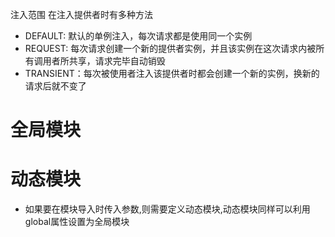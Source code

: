 注入范围
在注入提供者时有多种方法

- DEFAULT: 默认的单例注入，每次请求都是使用同一个实例
- REQUEST: 每次请求创建一个新的提供者实例，并且该实例在这次请求内被所有调用者所共享，请求完毕自动销毁
- TRANSIENT：每次被使用者注入该提供者时都会创建一个新的实例，换新的请求后就不变了

# 全局模块

# 动态模块

- 如果要在模块导入时传入参数,则需要定义动态模块,动态模块同样可以利用 global属性设置为全局模块
